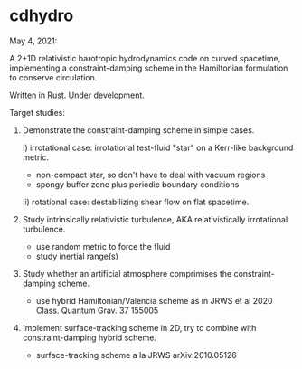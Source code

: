 # cdhydro

May 4, 2021:

A 2+1D relativistic barotropic hydrodynamics code on curved spacetime, implementing a constraint-damping scheme in the Hamiltonian formulation to conserve circulation.

Written in Rust. Under development.

Target studies:

1) Demonstrate the constraint-damping scheme in simple cases.

    i) irrotational case: irrotational test-fluid "star" on a Kerr-like background metric.

    - non-compact star, so don't have to deal with vacuum regions
    - spongy buffer zone plus periodic boundary conditions

    ii) rotational case: destabilizing shear flow on flat spacetime.

2) Study intrinsically relativistic turbulence, AKA relativistically irrotational turbulence.

    - use random metric to force the fluid
    - study inertial range(s)

3) Study whether an artificial atmosphere comprimises the constraint-damping scheme.

    - use hybrid Hamiltonian/Valencia scheme as in JRWS et al 2020 Class. Quantum Grav. 37 155005

4) Implement surface-tracking scheme in 2D, try to combine with constraint-damping hybrid scheme.

    - surface-tracking scheme a la JRWS arXiv:2010.05126
